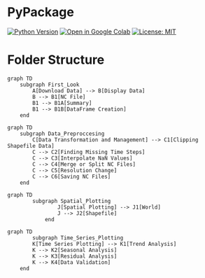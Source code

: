 
# PyPackage

[![Python Version](https://img.shields.io/badge/python-3.8-blue)](https://www.python.org/downloads/release/python-380/)
[![Open in Google Colab](https://colab.research.google.com/assets/colab-badge.svg)](https://github.com/ronikianji/PyPackage.git)
[![License: MIT](https://img.shields.io/badge/License-MIT-yellow.svg)](https://opensource.org/licenses/MIT)

# Folder Structure
```mermaid
graph TD
    subgraph First_Look
        A[Download Data] --> B[Display Data]
        B --> B1[NC File]
        B1 --> B1A[Summary]
        B1 --> B1B[DataFrame Creation]
    end
```
```mermaid
graph TD
    subgraph Data_Preproccesing
        C[Data Transformation and Management] --> C1[Clipping Shapefile Data]
        C --> C2[Finding Missing Time Steps]
        C --> C3[Interpolate NaN Values]
        C --> C4[Merge or Split NC Files]
        C --> C5[Resolution Change]
        C --> C6[Saving NC Files]
    end
```
```mermaid
graph TD
        subgraph Spatial_Plotting
                J[Spatial Plotting] --> J1[World]
                J --> J2[Shapefile]
            end
```
```mermaid
graph TD
        subgraph Time_Series_Plotting
        K[Time Series Plotting] --> K1[Trend Analysis]
        K --> K2[Seasonal Analysis]
        K --> K3[Residual Analysis]
        K --> K4[Data Validation]
    end
```
    
```

